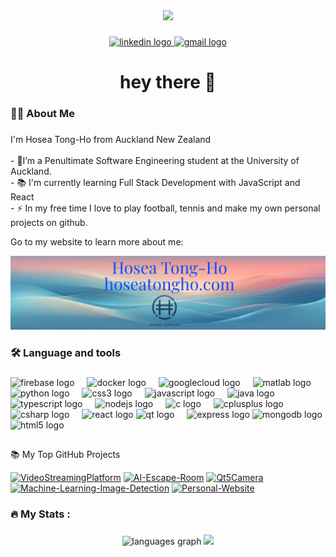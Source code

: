 <div align="center">
  <img height="150" src="https://camo.githubusercontent.com/62da68eb62b1e5f175f7d1f0191dd89a653d7908feb22d37d4a0ab07365d6791/68747470733a2f2f6d656469612e67697068792e636f6d2f6d656469612f4d3967624264396e6244724f5475314d71782f67697068792e676966"  />
</div>

###

<div align="center">
  <a href="https://www.linkedin.com/in/hosea-tong-ho-47b468252/" target="_blank">
    <img src="https://img.shields.io/static/v1?message=LinkedIn&logo=linkedin&label=&color=0077B5&logoColor=white&labelColor=&style=for-the-badge" height="25" alt="linkedin logo"  />
  </a>
  <a href="mailto:tonghoanh2005@gmail.com" target="_blank">
    <img src="https://img.shields.io/static/v1?message=Gmail&logo=gmail&label=&color=D14836&logoColor=white&labelColor=&style=for-the-badge" height="25" alt="gmail logo"  />
  </a>
</div>

###  

<h1 align="center">hey there 👋</h1>

###

<h3 align="left">👩‍💻  About Me</h3>

###

<p align="left">I'm Hosea Tong-Ho from Auckland New Zealand<br><br>- 🔭I’m a Penultimate Software Engineering student at the University of Auckland.<br>- 📚 I'm currently learning Full Stack Development with JavaScript and React<br>- ⚡ In my free time I love to play football, tennis and make my own personal projects on github.</p>
<p>Go to my website to learn more about me: </p>
  <a href="https://hoseatongho.com" target="_blank">
  <img src="linkedInBanner.png"></img>
  </a>

### 

<h3 align="left">🛠 Language and tools</h3> 

###

<div align="left">
  <img src="https://cdn.jsdelivr.net/gh/devicons/devicon/icons/firebase/firebase-plain-wordmark.svg" height="40" alt="firebase logo"  />
  <img width="12" />
  <img src="https://cdn.jsdelivr.net/gh/devicons/devicon/icons/docker/docker-plain-wordmark.svg" height="40" alt="docker logo"  />
  <img width="12" />
  <img src="https://cdn.jsdelivr.net/gh/devicons/devicon/icons/googlecloud/googlecloud-original.svg" height="40" alt="googlecloud logo"  />
  <img width="12" />
  <img src="https://cdn.jsdelivr.net/gh/devicons/devicon/icons/matlab/matlab-original.svg" height="40" alt="matlab logo"  />
  <img width="12" />
  <img src="https://cdn.jsdelivr.net/gh/devicons/devicon/icons/python/python-original.svg" height="40" alt="python logo"  />
  <img width="12" />
  <img src="https://cdn.jsdelivr.net/gh/devicons/devicon/icons/css3/css3-original.svg" height="40" alt="css3 logo"  />
  <img width="12" />
  <img src="https://cdn.jsdelivr.net/gh/devicons/devicon/icons/javascript/javascript-original.svg" height="40" alt="javascript logo"  />
  <img width="12" />
  <img src="https://cdn.jsdelivr.net/gh/devicons/devicon/icons/java/java-original.svg" height="40" alt="java logo"  />
  <img width="12" />
  <img src="https://cdn.jsdelivr.net/gh/devicons/devicon/icons/typescript/typescript-original.svg" height="40" alt="typescript logo"  />
  <img width="12" />
  <img src="https://cdn.jsdelivr.net/gh/devicons/devicon/icons/nodejs/nodejs-original.svg" height="40" alt="nodejs logo"  />
  <img width="12" />
  <img src="https://cdn.jsdelivr.net/gh/devicons/devicon/icons/c/c-original.svg" height="40" alt="c logo"  />
  <img width="12" />
  <img src="https://cdn.jsdelivr.net/gh/devicons/devicon/icons/cplusplus/cplusplus-original.svg" height="40" alt="cplusplus logo"  />
  <img width="12" />
  <img src="https://cdn.jsdelivr.net/gh/devicons/devicon/icons/csharp/csharp-original.svg" height="40" alt="csharp logo"  />
  <img width="12" />
  <img src="https://cdn.jsdelivr.net/gh/devicons/devicon/icons/react/react-original.svg" height="40" alt="react logo"  />
  <img src="https://cdn.jsdelivr.net/gh/devicons/devicon/icons/qt/qt-original.svg" height="40" alt="qt logo"  />
  <img width="12" />
  <img src="https://cdn.jsdelivr.net/gh/devicons/devicon/icons/express/express-original.svg" height="40" alt="express logo"  />
  <img src="https://cdn.jsdelivr.net/gh/devicons/devicon/icons/mongodb/mongodb-original.svg" height="40" alt="mongodb logo"  />
  <img src="https://cdn.jsdelivr.net/gh/devicons/devicon/icons/html5/html5-original.svg" height="40" alt="html5 logo"  />
</div>

##
📚 My Top GitHub Projects

<p align="left">
<a href="https://github.com/SirBillyBobJoe/VideoStreamingPlatform"><img width="250" src="https://denvercoder1-github-readme-stats.vercel.app/api/pin/?username=SirBillyBobJoe&repo=VideoStreamingPlatform&theme=react&bg_color=1F222E&title_color=F85D7F&icon_color=F8D866&border_color=404040" alt="VideoStreamingPlatform"></a>
<a href="https://github.com/SirBillyBobJoe/AI-Escape-Room"><img width="250" src="https://denvercoder1-github-readme-stats.vercel.app/api/pin/?username=SirBillyBobJoe&repo=AI-Escape-Room&theme=react&bg_color=1F222E&title_color=F85D7F&icon_color=F8D866&border_color=404040" alt="AI-Escape-Room"></a>
<a href="https://github.com/SirBillyBobJoe/Qt5Camera"><img width="250" src="https://denvercoder1-github-readme-stats.vercel.app/api/pin/?username=SirBillyBobJoe&repo=Qt5Camera&theme=react&bg_color=1F222E&title_color=F85D7F&icon_color=F8D866&border_color=404040" alt="Qt5Camera"></a>
<a href="https://github.com/SirBillyBobJoe/Machine-Learning-Image-Detection"><img width="250" src="https://denvercoder1-github-readme-stats.vercel.app/api/pin/?username=SirBillyBobJoe&repo=Machine-Learning-Image-Detection&theme=react&bg_color=1F222E&title_color=F85D7F&icon_color=F8D866&border_color=404040" alt="Machine-Learning-Image-Detection"></a>
<a href="https://github.com/SirBillyBobJoe/Personal-Website"><img width="250" src="https://denvercoder1-github-readme-stats.vercel.app/api/pin/?username=SirBillyBobJoe&repo=Personal-Website&theme=react&bg_color=1F222E&title_color=F85D7F&icon_color=F8D866&border_color=404040" alt="Personal-Website"></a>
</p>

###

<div align="left">
</div>

###
</div>

###
###

<h3 align="left">🔥   My Stats :</h3>

###

<div align="center">
  <img src="https://github-readme-stats.vercel.app/api/top-langs?username=SirBillyBobJoe&locale=en&hide_title=false&layout=compact&card_width=320&langs_count=6&theme=dracula&hide_border=false&order=2" height="300" alt="languages graph"  />
    <a href="https://leetcode.com/SirBillyBobJoe/" target="_blank"><img src="https://leetcard.jacoblin.cool/SirBillyBobJoe?theme=dark&font=JetBrains%20Mono&border_color=404040" height="255" target="_blank"/>
  </a>
</div>

###
